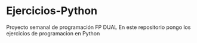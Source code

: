 # Ejercicios-Python
Proyecto semanal de programación FP DUAL
En este repositorio pongo los ejercicios de programacion en Python
